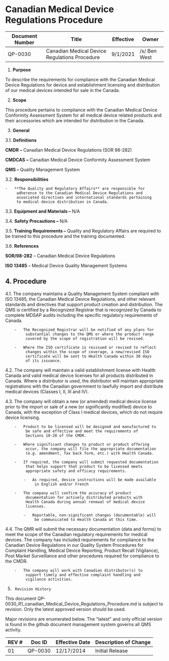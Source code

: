 # Canadian Medical Device Regulations Procedure
Document Number|Title|Effective|Owner
---------------|-------------------------------------|----|-----
QP-0030|Canadian Medical Device Regulations Procedure|9/1/2021|/s/ Ben West

1.  **Purpose**

To describe the requirements for compliance with the Canadian Medical
Device Regulations for device and establishment licensing and
distribution of our medical devices intended for sale in the Canada.

2.  **Scope**

 This procedure pertains to compliance with the Canadian Medical Device
 Conformity Assessment System for all medical device related products
 and their accessories which are intended for distribution in the
 Canada.

3.  **General**

3.1.  **Definitions**

 **CMDR** **–** Canadian Medical Device Regulations (SOR 98-282)

 **CMDCAS** **–** Canadian Medical Device Conformity Assessment System

 **QMS –** Quality Management System

3.2.  **Responsibilities**

    -   **The Quality and Regulatory Affairs** are responsible for
         adherence to the Canadian Medical Device Regulations and
         associated directives and international standards pertaining
         to medical device distribution in Canada.

3.3.  **Equipment and Materials –** N/A

3.4.  **Safety Precautions –** N/A

3.5.  **Training Requirements –** Quality and Regulatory Affairs are
     required to be trained to this procedure and the training
     documented.

3.6.  **References**

 **SOR/98-282** – Canadian Medical Device Regulations

 **ISO 13485** – Medical Device Quality Management Systems

## 4.  **Procedure**

4.1.  The company maintains a Quality Management System compliant with
         ISO 13485, the Canadian Medical Device Regulations, and other
         relevant standards and directives that support product
         creation and distribution. The QMS is certified by a
         Recognized Registrar that is recognized by Canada to complete
         MDSAP audits including the specific regulatory requirements of
         Canada.

        -   The Recognized Registrar will be notified of any plans for
             substantial changes to the QMS or where the product range
             covered by the scope of registration will be revised.

        -   Where the ISO certificate is reissued or revised to reflect
             changes within the scope of coverage, a new/revised ISO
             certificate will be sent to Health Canada within 30 days
             of its issuance.

4.2.  The company will maintain a valid establishment license with
         Health Canada and valid medical device licenses for all
         products distributed in Canada. Where a distributor is used,
         the distributor will maintain appropriate registrations with
         the Canadian government to lawfully import and distribute
         medical devices (Classes I, II, III and IV).

4.3.  The company will obtain a new (or amended) medical device
         license prior to the import or sale of a new (or significantly
         modified) device to Canada, with the exception of Class I
         medical devices, which do not require device licensing.

        -   Product to be licensed will be designed and manufactured to
             be safe and effective and meet the requirements of
             Sections 10-20 of the CMDR.

        -   Where significant changes to product or product offering
             occur, the company will file the appropriate documentation
             (e.g. amendment, fax back form, etc.) with Health Canada.

        -   If required, the company will submit requested documentation
             that helps support that product to be licensed meets
             appropriate safety and efficacy requirements.

            -   As required, device instructions will be made available
                 in English and/or French

        -   The company will confirm the accuracy of product
             documentation for actively distributed products with
             Health Canada during annual renewal of medical device
             licenses.

            -   Reportable, non-significant changes (documentable) will
                 be communicated to Health Canada at this time.

4.4.  The QMR will submit the necessary documentation (data and forms)
         to meet the scope of the Canadian regulatory requirements for
         medical devices. The company has included requirements for
         compliance to the Canadian Device Regulations in our Quality
         System Procedures for Complaint Handling, Medical Device
         Reporting, Product Recall (Vigilance), Post Market
         Surveillance and other procedures required for compliance to
         the CMDR.

        -   The company will work with Canadian distributor(s) to
             support timely and effective complaint handling and
             vigilance activities.

5.      Revision History

This document  QP-0030_R1_canadian_Medical_Device_Regulations_Procedure.md
is subject to revision. Only the latest approved version should be used.

Major revisions are enumerated below.
The "latest" and only official version is found in the github document management system governs all QMS activity.

REV #|Doc ID|Effective Date|Description of Change
-----|------|--------------|---------------------
01   | QP-0030|12/17/2014|Initial Release
